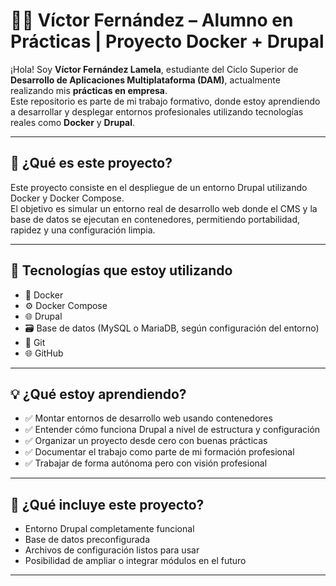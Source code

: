# 👨‍💻 Víctor Fernández – Alumno en Prácticas | Proyecto Docker + Drupal

¡Hola! Soy **Víctor Fernández Lamela**, estudiante del Ciclo Superior de **Desarrollo de Aplicaciones Multiplataforma (DAM)**, actualmente realizando mis **prácticas en empresa**.  
Este repositorio es parte de mi trabajo formativo, donde estoy aprendiendo a desarrollar y desplegar entornos profesionales utilizando tecnologías reales como **Docker** y **Drupal**.

---

## 🚀 ¿Qué es este proyecto?

Este proyecto consiste en el despliegue de un entorno Drupal utilizando Docker y Docker Compose.  
El objetivo es simular un entorno real de desarrollo web donde el CMS y la base de datos se ejecutan en contenedores, permitiendo portabilidad, rapidez y una configuración limpia.

---

## 🔧 Tecnologías que estoy utilizando

- 🐳 Docker  
- ⚙️ Docker Compose  
- 🌐 Drupal  
- 🗃️ Base de datos (MySQL o MariaDB, según configuración del entorno)  
- 🔧 Git  
- 🌐 GitHub  
---

## 💡 ¿Qué estoy aprendiendo?

- ✅ Montar entornos de desarrollo web usando contenedores  
- ✅ Entender cómo funciona Drupal a nivel de estructura y configuración  
- ✅ Organizar un proyecto desde cero con buenas prácticas  
- ✅ Documentar el trabajo como parte de mi formación profesional  
- ✅ Trabajar de forma autónoma pero con visión profesional  

---

## 🧪 ¿Qué incluye este proyecto?

- Entorno Drupal completamente funcional  
- Base de datos preconfigurada  
- Archivos de configuración listos para usar  
- Posibilidad de ampliar o integrar módulos en el futuro  

---


